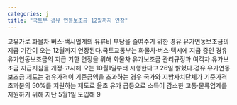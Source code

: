 ```yaml
---
categories: j
title: "국토부 경유 연동보조금 12월까지 연장"
---
```

고유가로 화물차·버스·택시업계의 유류비 부담을 줄여주기 위한 경유 유가연동보조금의 지급 기간이 오는 12월까지 연장된다.국토교통부는 화물차·버스·택시에 지급 중인 경유 유가연동보조금의 지급 기한 연장을 위해 화물차 유가보조금 관리규정과 여객차 유가보조금 지급지침을 개정·고시해 오는 10월1일부터 시행한다고 26일 밝혔다.경유 유가연동보조금 제도는 경유가격이 기준금액을 초과하는 경우 국가와 지방자치단체가 기준가격 초과분의 50%를 지원하는 제도로 올초 유가 급등으로 소득이 감소한 교통·물류업계를 지원하기 위해 지난 5월1일 도입해 9
